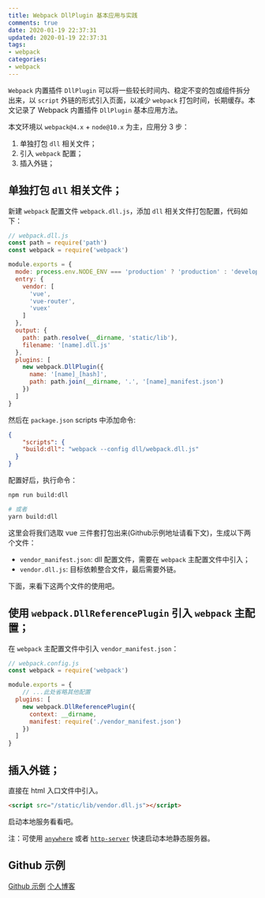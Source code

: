 ```yaml
---
title: Webpack DllPlugin 基本应用与实践
comments: true
date: 2020-01-19 22:37:31
updated: 2020-01-19 22:37:31
tags:
- webpack
categories:
- webpack
---
```


`Webpack` 内置插件 `DllPlugin` 可以将一些较长时间内、稳定不变的包或组件拆分出来，以 `script` 外链的形式引入页面，以减少 `webpack` 打包时间，长期缓存。本文记录了 Webpack 内置插件 `DllPlugin` 基本应用方法。

<!-- more -->

本文环境以 `webpack@4.x` + `node@10.x` 为主，应用分 3 步：
1. 单独打包 `dll` 相关文件；
2. 引入 `webpack` 配置；
3. 插入外链；

## 单独打包 `dll` 相关文件；
新建 `webpack` 配置文件 `webpack.dll.js`，添加 `dll` 相关文件打包配置，代码如下：

```js
// webpack.dll.js
const path = require('path')
const webpack = require('webpack')

module.exports = {
  mode: process.env.NODE_ENV === 'production' ? 'production' : 'development',
  entry: {
    vendor: [
      'vue',
      'vue-router',
      'vuex'
    ]
  },
  output: {
    path: path.resolve(__dirname, 'static/lib'),
    filename: '[name].dll.js'
  },
  plugins: [
    new webpack.DllPlugin({
      name: '[name]_[hash]',
      path: path.join(__dirname, '.', '[name]_manifest.json')
    })
  ]
}

```

然后在 `package.json` scripts 中添加命令:
```json
{
	"scripts": {
    "build:dll": "webpack --config dll/webpack.dll.js"
  }
}
```

配置好后，执行命令：

```zsh
npm run build:dll

# 或者
yarn build:dll
```

这里会将我们选取 vue 三件套打包出来(Github示例地址请看下文)，生成以下两个文件：

+ `vendor_manifest.json`: dll 配置文件，需要在 `webpack` 主配置文件中引入；
+ `vendor.dll.js`: 目标依赖整合文件，最后需要外链。

下面，来看下这两个文件的使用吧。

## 使用 `webpack.DllReferencePlugin` 引入 `webpack` 主配置；
在 `webpack` 主配置文件中引入 `vendor_manifest.json`：

```js
// webpack.config.js
const webpack = require('webpack')

module.exports = {
	// ...此处省略其他配置
  plugins: [
    new webpack.DllReferencePlugin({
      context: __dirname,
      manifest: require('./vendor_manifest.json')
    })
  ]
}

```

## 插入外链；
直接在 html 入口文件中引入。

```html
<script src="/static/lib/vendor.dll.js"></script>
```

启动本地服务看看吧。

注：可使用 [`anywhere`](https://www.npmjs.com/package/anywhere) 或者 [`http-server`](https://www.npmjs.com/package/http-server) 快速启动本地静态服务器。

## Github 示例
[Github 示例](https://github.com/p2yang/webpack-examples/tree/master/dll)
[个人博客](http://blog.p2yang.com)

